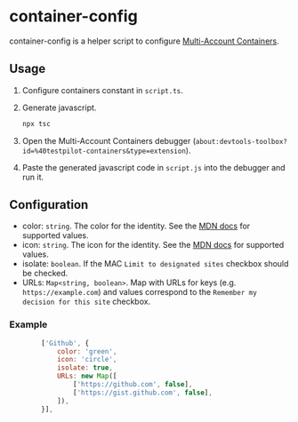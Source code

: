 # container-config

container-config is a helper script to configure [Multi-Account Containers](https://addons.mozilla.org/en-US/firefox/addon/multi-account-containers/).

## Usage

1. Configure containers constant in `script.ts`.

1. Generate javascript.
	```sh
	npx tsc
	```

1. Open the Multi-Account Containers debugger (`about:devtools-toolbox?id=%40testpilot-containers&type=extension`).

1. Paste the generated javascript code in `script.js` into the debugger and run it.

## Configuration

- color: `string`. The color for the identity. See the [MDN docs](https://developer.mozilla.org/en-US/docs/Mozilla/Add-ons/WebExtensions/API/contextualIdentities/ContextualIdentity#type) for supported values.
- icon: `string`. The icon for the identity. See the [MDN docs](https://developer.mozilla.org/en-US/docs/Mozilla/Add-ons/WebExtensions/API/contextualIdentities/ContextualIdentity#type) for supported values.
- isolate: `boolean`. If the MAC `Limit to designated sites` checkbox should be checked.
- URLs: `Map<string, boolean>`. Map with URLs for keys (e.g. `https://example.com`) and values correspond to the `Remember my decision for this site` checkbox.

### Example

```js
		['Github', {
			color: 'green',
			icon: 'circle',
			isolate: true,
			URLs: new Map([
				['https://github.com', false],
				['https://gist.github.com', false],
			]),
		}],
```
